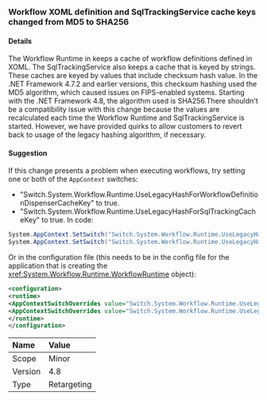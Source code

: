 ### Workflow XOML definition and SqlTrackingService cache keys changed from MD5 to SHA256

#### Details

The Workflow Runtime in keeps a cache of workflow definitions defined in XOML. The SqlTrackingService also keeps a cache that is keyed by strings. These caches are keyed by values that include checksum hash value. In the .NET Framework 4.7.2 and earlier versions, this checksum hashing used the MD5 algorithm, which caused issues on FIPS-enabled systems. Starting with the .NET Framework 4.8, the algorithm used is SHA256.There shouldn't be a compatibility issue with this change because the values are recalculated each time the Workflow Runtime and SqlTrackingService is started. However, we have provided quirks to allow customers to revert back to usage of the legacy hashing algorithm, if necessary.

#### Suggestion

If this change presents a problem when executing workflows, try setting one or both of the `AppContext` switches:

- &quot;Switch.System.Workflow.Runtime.UseLegacyHashForWorkflowDefinitionDispenserCacheKey&quot; to true.
- &quot;Switch.System.Workflow.Runtime.UseLegacyHashForSqlTrackingCacheKey&quot; to true.
In code:

```csharp
System.AppContext.SetSwitch("Switch.System.Workflow.Runtime.UseLegacyHashForWorkflowDefinitionDispenserCacheKey", true);
System.AppContext.SetSwitch("Switch.System.Workflow.Runtime.UseLegacyHashForSqlTrackingCacheKey", true);

```

Or in the configuration file (this needs to be in the config file for the application that is creating the <xref:System.Workflow.Runtime.WorkflowRuntime> object):

```xml
<configuration>
<runtime>
<AppContextSwitchOverrides value="Switch.System.Workflow.Runtime.UseLegacyHashForWorkflowDefinitionDispenserCacheKey=true" />
<AppContextSwitchOverrides value="Switch.System.Workflow.Runtime.UseLegacyHashForSqlTrackingCacheKeytrue" />
</runtime>
</configuration>

```

| Name    | Value       |
|:--------|:------------|
| Scope   | Minor       |
| Version | 4.8         |
| Type    | Retargeting |